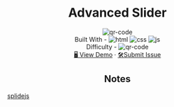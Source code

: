 <h1 align="center">Advanced Slider</h1>

<div align="center">
  <img src="https://gpx.ge/js/img/raw/13_advanced_slider.gif" alt="qr-code" />
</div>

  <div align="center">
    Built With -
  <img src="https://img.shields.io/badge/-HTML-6abecd" alt="html" />
  <img src="https://img.shields.io/badge/-CSS-3e54a3" alt="css" />
  <img src="https://img.shields.io/badge/-JS-cf6390" alt="js" />
  <!-- <img src="https://img.shields.io/badge/-React-f4cf0c" alt="react" />
  <img src="https://img.shields.io/badge/-API-aad742" alt="api" /> -->

  <br/>
      Difficulty -
      <img src="https://img.shields.io/badge/%204%20-advanced-white?labelColor=bf4605" alt="qr-code" />
  <br/>
    <a href="https://tsotneforester.github.io/Javascript/13_advanced_slider/" target="_blank">🖥️ View Demo</a>
    ·
    <a href="https://github.com/tsotneforester/Javascript/issues">🛠Submit Issue</a>
    <br>

  </div>


<h2 align="center">Notes</h2>
    <a href="https://splidejs.com/">splidejs</a>
 




<!-- ![html](https://img.shields.io/badge/-HTML-6abecd "image")
![css](https://img.shields.io/badge/-CSS-3e54a3 "image")
![js](https://img.shields.io/badge/-JS-cf6390 "image")
![react](https://img.shields.io/badge/-React-f4cf0c "image")
![api](https://img.shields.io/badge/-API-aad742 "image")
- Difficulty Level  
![newbie](https://img.shields.io/badge/%201%20-newbie-white?labelColor=6abecd "image")
![junior](https://img.shields.io/badge/%202%20-junior-white?labelColor=aad742 "image")
![intermediate](https://img.shields.io/badge/%203%20-intermediate-white?labelColor=f1b604 "image")
![advanced](https://img.shields.io/badge/%204%20-advanced-white?labelColor=bf4605 "image")
![guru](https://img.shields.io/badge/%205%20-guru-white?labelColor=ed2c49 "image") -->



